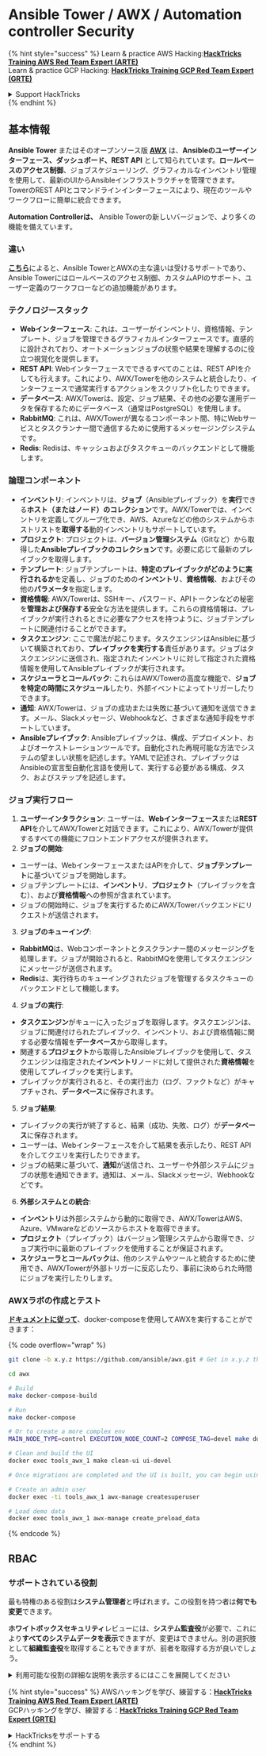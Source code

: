 # Ansible Tower / AWX / Automation controller Security

{% hint style="success" %}
Learn & practice AWS Hacking:<img src="../.gitbook/assets/image (1).png" alt="" data-size="line">[**HackTricks Training AWS Red Team Expert (ARTE)**](https://training.hacktricks.xyz/courses/arte)<img src="../.gitbook/assets/image (1).png" alt="" data-size="line">\
Learn & practice GCP Hacking: <img src="../.gitbook/assets/image (2).png" alt="" data-size="line">[**HackTricks Training GCP Red Team Expert (GRTE)**<img src="../.gitbook/assets/image (2).png" alt="" data-size="line">](https://training.hacktricks.xyz/courses/grte)

<details>

<summary>Support HackTricks</summary>

* Check the [**subscription plans**](https://github.com/sponsors/carlospolop)!
* **Join the** 💬 [**Discord group**](https://discord.gg/hRep4RUj7f) or the [**telegram group**](https://t.me/peass) or **follow** us on **Twitter** 🐦 [**@hacktricks\_live**](https://twitter.com/hacktricks\_live)**.**
* **Share hacking tricks by submitting PRs to the** [**HackTricks**](https://github.com/carlospolop/hacktricks) and [**HackTricks Cloud**](https://github.com/carlospolop/hacktricks-cloud) github repos.

</details>
{% endhint %}

## 基本情報

**Ansible Tower** またはそのオープンソース版 [**AWX**](https://github.com/ansible/awx) は、**Ansibleのユーザーインターフェース、ダッシュボード、REST API** として知られています。**ロールベースのアクセス制御**、ジョブスケジューリング、グラフィカルなインベントリ管理を使用して、最新のUIからAnsibleインフラストラクチャを管理できます。TowerのREST APIとコマンドラインインターフェースにより、現在のツールやワークフローに簡単に統合できます。

**Automation Controllerは、** Ansible Towerの新しいバージョンで、より多くの機能を備えています。

### 違い

[**こちら**](https://blog.devops.dev/ansible-tower-vs-awx-under-the-hood-65cfec78db00)によると、Ansible TowerとAWXの主な違いは受けるサポートであり、Ansible Towerにはロールベースのアクセス制御、カスタムAPIのサポート、ユーザー定義のワークフローなどの追加機能があります。

### テクノロジースタック

* **Webインターフェース**: これは、ユーザーがインベントリ、資格情報、テンプレート、ジョブを管理できるグラフィカルインターフェースです。直感的に設計されており、オートメーションジョブの状態や結果を理解するのに役立つ視覚化を提供します。
* **REST API**: Webインターフェースでできるすべてのことは、REST APIを介しても行えます。これにより、AWX/Towerを他のシステムと統合したり、インターフェースで通常実行するアクションをスクリプト化したりできます。
* **データベース**: AWX/Towerは、設定、ジョブ結果、その他の必要な運用データを保存するためにデータベース（通常はPostgreSQL）を使用します。
* **RabbitMQ**: これは、AWX/Towerが異なるコンポーネント間、特にWebサービスとタスクランナー間で通信するために使用するメッセージングシステムです。
* **Redis**: Redisは、キャッシュおよびタスクキューのバックエンドとして機能します。

### 論理コンポーネント

* **インベントリ**: インベントリは、**ジョブ**（Ansibleプレイブック）を**実行**できる**ホスト（またはノード）のコレクション**です。AWX/Towerでは、インベントリを定義してグループ化でき、AWS、Azureなどの他のシステムからホストリストを**取得する**動的インベントリもサポートしています。
* **プロジェクト**: プロジェクトは、**バージョン管理システム**（Gitなど）から取得した**Ansibleプレイブックのコレクション**です。必要に応じて最新のプレイブックを取得します。
* **テンプレート**: ジョブテンプレートは、**特定のプレイブックがどのように実行されるか**を定義し、ジョブのための**インベントリ**、**資格情報**、およびその他の**パラメータ**を指定します。
* **資格情報**: AWX/Towerは、SSHキー、パスワード、APIトークンなどの秘密を**管理および保存する**安全な方法を提供します。これらの資格情報は、プレイブックが実行されるときに必要なアクセスを持つように、ジョブテンプレートに関連付けることができます。
* **タスクエンジン**: ここで魔法が起こります。タスクエンジンはAnsibleに基づいて構築されており、**プレイブックを実行する**責任があります。ジョブはタスクエンジンに送信され、指定されたインベントリに対して指定された資格情報を使用してAnsibleプレイブックが実行されます。
* **スケジューラとコールバック**: これらはAWX/Towerの高度な機能で、**ジョブを特定の時間にスケジュール**したり、外部イベントによってトリガーしたりできます。
* **通知**: AWX/Towerは、ジョブの成功または失敗に基づいて通知を送信できます。メール、Slackメッセージ、Webhookなど、さまざまな通知手段をサポートしています。
* **Ansibleプレイブック**: Ansibleプレイブックは、構成、デプロイメント、およびオーケストレーションツールです。自動化された再現可能な方法でシステムの望ましい状態を記述します。YAMLで記述され、プレイブックはAnsibleの宣言型自動化言語を使用して、実行する必要がある構成、タスク、およびステップを記述します。

### ジョブ実行フロー

1. **ユーザーインタラクション**: ユーザーは、**Webインターフェース**または**REST API**を介してAWX/Towerと対話できます。これにより、AWX/Towerが提供するすべての機能にフロントエンドアクセスが提供されます。
2. **ジョブの開始**:
* ユーザーは、WebインターフェースまたはAPIを介して、**ジョブテンプレート**に基づいてジョブを開始します。
* ジョブテンプレートには、**インベントリ**、**プロジェクト**（プレイブックを含む）、および**資格情報**への参照が含まれています。
* ジョブの開始時に、ジョブを実行するためにAWX/Towerバックエンドにリクエストが送信されます。
3. **ジョブのキューイング**:
* **RabbitMQ**は、Webコンポーネントとタスクランナー間のメッセージングを処理します。ジョブが開始されると、RabbitMQを使用してタスクエンジンにメッセージが送信されます。
* **Redis**は、実行待ちのキューイングされたジョブを管理するタスクキューのバックエンドとして機能します。
4. **ジョブの実行**:
* **タスクエンジン**がキューに入ったジョブを取得します。タスクエンジンは、ジョブに関連付けられたプレイブック、インベントリ、および資格情報に関する必要な情報を**データベース**から取得します。
* 関連する**プロジェクト**から取得したAnsibleプレイブックを使用して、タスクエンジンは指定された**インベントリ**ノードに対して提供された**資格情報**を使用してプレイブックを実行します。
* プレイブックが実行されると、その実行出力（ログ、ファクトなど）がキャプチャされ、**データベース**に保存されます。
5. **ジョブ結果**:
* プレイブックの実行が終了すると、結果（成功、失敗、ログ）が**データベース**に保存されます。
* ユーザーは、Webインターフェースを介して結果を表示したり、REST APIを介してクエリを実行したりできます。
* ジョブの結果に基づいて、**通知**が送信され、ユーザーや外部システムにジョブの状態を通知できます。通知は、メール、Slackメッセージ、Webhookなどです。
6. **外部システムとの統合**:
* **インベントリ**は外部システムから動的に取得でき、AWX/TowerはAWS、Azure、VMwareなどのソースからホストを取得できます。
* **プロジェクト**（プレイブック）はバージョン管理システムから取得でき、ジョブ実行中に最新のプレイブックを使用することが保証されます。
* **スケジューラとコールバック**は、他のシステムやツールと統合するために使用でき、AWX/Towerが外部トリガーに反応したり、事前に決められた時間にジョブを実行したりします。

### AWXラボの作成とテスト

[**ドキュメントに従って**](https://github.com/ansible/awx/blob/devel/tools/docker-compose/README.md)、docker-composeを使用してAWXを実行することができます：

{% code overflow="wrap" %}
```bash
git clone -b x.y.z https://github.com/ansible/awx.git # Get in x.y.z the latest release version

cd awx

# Build
make docker-compose-build

# Run
make docker-compose

# Or to create a more complex env
MAIN_NODE_TYPE=control EXECUTION_NODE_COUNT=2 COMPOSE_TAG=devel make docker-compose

# Clean and build the UI
docker exec tools_awx_1 make clean-ui ui-devel

# Once migrations are completed and the UI is built, you can begin using AWX. The UI can be reached in your browser at https://localhost:8043/#/home, and the API can be found at https://localhost:8043/api/v2.

# Create an admin user
docker exec -ti tools_awx_1 awx-manage createsuperuser

# Load demo data
docker exec tools_awx_1 awx-manage create_preload_data
```
{% endcode %}

## RBAC

### サポートされている役割

最も特権のある役割は**システム管理者**と呼ばれます。この役割を持つ者は**何でも変更**できます。

**ホワイトボックスセキュリティ**レビューには、**システム監査役**が必要で、これにより**すべてのシステムデータを表示**できますが、変更はできません。別の選択肢として**組織監査役**を取得することもできますが、前者を取得する方が良いでしょう。

<details>

<summary>利用可能な役割の詳細な説明を表示するにはここを展開してください</summary>

1. **システム管理者**:
* これは、システム内の任意のリソースにアクセスし、変更する権限を持つスーパーユーザーの役割です。
* 彼らはすべての組織、チーム、プロジェクト、インベントリ、ジョブテンプレートなどを管理できます。
2. **システム監査役**:
* この役割を持つユーザーは、すべてのシステムデータを表示できますが、変更はできません。
* この役割は、コンプライアンスと監視のために設計されています。
3. **組織の役割**:
* **管理者**: 組織のリソースに対する完全な制御。
* **監査役**: 組織のリソースへの表示専用アクセス。
* **メンバー**: 特定の権限なしでの組織の基本的なメンバーシップ。
* **実行**: 組織内でジョブテンプレートを実行できます。
* **読み取り**: 組織のリソースを表示できます。
4. **プロジェクトの役割**:
* **管理者**: プロジェクトを管理および変更できます。
* **使用**: ジョブテンプレートでプロジェクトを使用できます。
* **更新**: SCM（ソース管理）を使用してプロジェクトを更新できます。
5. **インベントリの役割**:
* **管理者**: インベントリを管理および変更できます。
* **アドホック**: インベントリに対してアドホックコマンドを実行できます。
* **更新**: インベントリソースを更新できます。
* **使用**: ジョブテンプレートでインベントリを使用できます。
* **読み取り**: 表示専用アクセス。
6. **ジョブテンプレートの役割**:
* **管理者**: ジョブテンプレートを管理および変更できます。
* **実行**: ジョブを実行できます。
* **読み取り**: 表示専用アクセス。
7. **資格情報の役割**:
* **管理者**: 資格情報を管理および変更できます。
* **使用**: ジョブテンプレートやその他の関連リソースで資格情報を使用できます。
* **読み取り**: 表示専用アクセス。
8. **チームの役割**:
* **メンバー**: チームの一部ですが、特定の権限はありません。
* **管理者**: チームのメンバーと関連リソースを管理できます。
9. **ワークフローの役割**:
* **管理者**: ワークフローを管理および変更できます。
* **実行**: ワークフローを実行できます。
* **読み取り**: 表示専用アクセス。

</details>

{% hint style="success" %}
AWSハッキングを学び、練習する：<img src="../.gitbook/assets/image (1).png" alt="" data-size="line">[**HackTricks Training AWS Red Team Expert (ARTE)**](https://training.hacktricks.xyz/courses/arte)<img src="../.gitbook/assets/image (1).png" alt="" data-size="line">\
GCPハッキングを学び、練習する：<img src="../.gitbook/assets/image (2).png" alt="" data-size="line">[**HackTricks Training GCP Red Team Expert (GRTE)**<img src="../.gitbook/assets/image (2).png" alt="" data-size="line">](https://training.hacktricks.xyz/courses/grte)

<details>

<summary>HackTricksをサポートする</summary>

* [**サブスクリプションプラン**](https://github.com/sponsors/carlospolop)を確認してください！
* **💬 [**Discordグループ**](https://discord.gg/hRep4RUj7f)または[**Telegramグループ**](https://t.me/peass)に参加するか、**Twitter** 🐦 [**@hacktricks\_live**](https://twitter.com/hacktricks\_live)**をフォローしてください。**
* **ハッキングのトリックを共有するには、[**HackTricks**](https://github.com/carlospolop/hacktricks)および[**HackTricks Cloud**](https://github.com/carlospolop/hacktricks-cloud)のGitHubリポジトリにPRを提出してください。**

</details>
{% endhint %}
